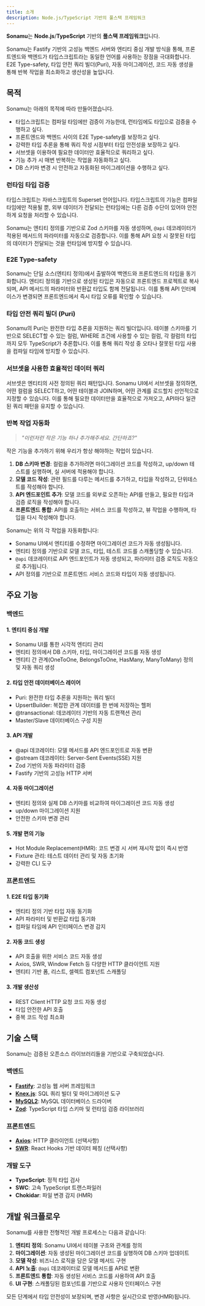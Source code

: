 ```yaml
---
title: 소개
description: Node.js/TypeScript 기반의 풀스택 프레임워크
---
```


**Sonamu**는 **Node.js**/**TypeScript** 기반의 **풀스택 프레임워크**입니다.

Sonamu는 Fastify 기반의 고성능 백엔드 서버와 엔티티 중심 개발 방식을 통해, 프론트엔드와 백엔드가 타입스크립트라는 동일한 언어를 사용하는 장점을 극대화합니다. E2E Type-safety, 타입 안전 쿼리 빌더(Puri), 자동 마이그레이션, 코드 자동 생성을 통해 반복 작업을 최소화하고 생산성을 높입니다.

## 목적

Sonamu는 아래의 목적에 따라 만들어졌습니다.

- 타입스크립트는 컴파일 타임에만 검증이 가능한데, 런타임에도 타입으로 검증을 수행하고 싶다.
- 프론트엔드와 백엔드 사이의 E2E Type-safety를 보장하고 싶다.
- 강력한 타입 추론을 통해 쿼리 작성 시점부터 타입 안전성을 보장하고 싶다.
- 서브셋을 이용하여 필요한 데이터만 효율적으로 쿼리하고 싶다.
- 기능 추가 시 매번 반복하는 작업을 자동화하고 싶다.
- DB 스키마 변경 시 안전하고 자동화된 마이그레이션을 수행하고 싶다.

### 런타임 타입 검증

타입스크립트는 자바스크립트의 Superset 언어입니다. 타입스크립트의 기능은 컴파일 타임에만 적용될 뿐, 외부 데이터가 전달되는 런타임에는 다른 검증 수단이 있어야 안전하게 요청을 처리할 수 있습니다.

Sonamu는 엔티티 정의를 기반으로 Zod 스키마를 자동 생성하며, `@api` 데코레이터가 적용된 메서드의 파라미터를 자동으로 검증합니다. 이를 통해 API 요청 시 잘못된 타입의 데이터가 전달되는 것을 런타임에 방지할 수 있습니다.

### E2E Type-safety

Sonamu는 단일 소스(엔티티 정의)에서 출발하여 백엔드와 프론트엔드의 타입을 동기화합니다. 엔티티 정의를 기반으로 생성된 타입은 자동으로 프론트엔드 프로젝트로 복사되며, API 메서드의 파라미터와 반환값 타입도 함께 전달됩니다. 이를 통해 API 인터페이스가 변경되면 프론트엔드에서 즉시 타입 오류를 확인할 수 있습니다.

### 타입 안전 쿼리 빌더 (Puri)

Sonamu의 Puri는 완전한 타입 추론을 지원하는 쿼리 빌더입니다. 테이블 스키마를 기반으로 SELECT할 수 있는 컬럼, WHERE 조건에 사용할 수 있는 컬럼, 각 컬럼의 타입까지 모두 TypeScript가 추론합니다. 이를 통해 쿼리 작성 중 오타나 잘못된 타입 사용을 컴파일 타임에 방지할 수 있습니다.

### 서브셋을 사용한 효율적인 데이터 쿼리

서브셋은 엔티티의 사전 정의된 쿼리 패턴입니다. Sonamu UI에서 서브셋을 정의하면, 어떤 컬럼을 SELECT하고, 어떤 테이블과 JOIN하며, 어떤 관계를 로드할지 선언적으로 지정할 수 있습니다. 이를 통해 필요한 데이터만을 효율적으로 가져오고, API마다 일관된 쿼리 패턴을 유지할 수 있습니다.

### 반복 작업 자동화

> _"이런저런 작은 기능 하나 추가해주세요. 간단하죠?"_

작은 기능을 추가하기 위해 우리가 항상 해야하는 작업이 있습니다.

1. **DB 스키마 변경**: 컬럼을 추가하려면 마이그레이션 코드를 작성하고, up/down 테스트를 실행하며, 실 서버에 적용해야 합니다.
2. **모델 코드 작성**: 관련 필드를 다루는 메서드를 추가하고, 타입을 작성하고, 단위테스트를 작성해야 합니다.
3. **API 엔드포인트 추가**: 모델 코드를 외부로 오픈하는 API를 만들고, 필요한 타입과 검증 로직을 작성해야 합니다.
4. **프론트엔드 통합**: API를 호출하는 서비스 코드를 작성하고, 뷰 작업을 수행하며, 타입을 다시 작성해야 합니다.

Sonamu는 위의 각 작업을 자동화합니다:
- Sonamu UI에서 엔티티를 수정하면 마이그레이션 코드가 자동 생성됩니다.
- 엔티티 정의를 기반으로 모델 코드, 타입, 테스트 코드를 스캐폴딩할 수 있습니다.
- `@api` 데코레이터로 API 엔드포인트가 자동 생성되고, 파라미터 검증 로직도 자동으로 추가됩니다.
- API 정의를 기반으로 프론트엔드 서비스 코드와 타입이 자동 생성됩니다.

## 주요 기능

### 백엔드

#### 1. 엔티티 중심 개발
- Sonamu UI를 통한 시각적 엔티티 관리
- 엔티티 정의에서 DB 스키마, 타입, 마이그레이션 코드를 자동 생성
- 엔티티 간 관계(OneToOne, BelongsToOne, HasMany, ManyToMany) 정의 및 자동 쿼리 생성

#### 2. 타입 안전 데이터베이스 레이어
- Puri: 완전한 타입 추론을 지원하는 쿼리 빌더
- UpsertBuilder: 복잡한 관계 데이터를 한 번에 저장하는 헬퍼
- @transactional: 데코레이터 기반의 자동 트랜잭션 관리
- Master/Slave 데이터베이스 구성 지원

#### 3. API 개발
- @api 데코레이터: 모델 메서드를 API 엔드포인트로 자동 변환
- @stream 데코레이터: Server-Sent Events(SSE) 지원
- Zod 기반의 자동 파라미터 검증
- Fastify 기반의 고성능 HTTP 서버

#### 4. 자동 마이그레이션
- 엔티티 정의와 실제 DB 스키마를 비교하여 마이그레이션 코드 자동 생성
- up/down 마이그레이션 지원
- 안전한 스키마 변경 관리

#### 5. 개발 편의 기능
- Hot Module Replacement(HMR): 코드 변경 시 서버 재시작 없이 즉시 반영
- Fixture 관리: 테스트 데이터 관리 및 자동 초기화
- 강력한 CLI 도구

### 프론트엔드

#### 1. E2E 타입 동기화
- 엔티티 정의 기반 타입 자동 동기화
- API 파라미터 및 반환값 타입 동기화
- 컴파일 타임에 API 인터페이스 변경 감지

#### 2. 자동 코드 생성
- API 호출을 위한 서비스 코드 자동 생성
- Axios, SWR, Window Fetch 등 다양한 HTTP 클라이언트 지원
- 엔티티 기반 폼, 리스트, 셀렉트 컴포넌트 스캐폴딩

#### 3. 개발 생산성
- REST Client HTTP 요청 코드 자동 생성
- 타입 안전한 API 호출
- 중복 코드 작성 최소화

## 기술 스택

Sonamu는 검증된 오픈소스 라이브러리들을 기반으로 구축되었습니다.

### 백엔드
- **[Fastify](https://fastify.dev/)**: 고성능 웹 서버 프레임워크
- **[Knex.js](https://knexjs.org/)**: SQL 쿼리 빌더 및 마이그레이션 도구
- **[MySQL2](https://www.npmjs.com/package/mysql2)**: MySQL 데이터베이스 드라이버
- **[Zod](https://zod.dev/)**: TypeScript 타입 스키마 및 런타임 검증 라이브러리

### 프론트엔드
- **[Axios](https://axios-http.com/)**: HTTP 클라이언트 (선택사항)
- **[SWR](https://swr.vercel.app/)**: React Hooks 기반 데이터 페칭 (선택사항)

### 개발 도구
- **TypeScript**: 정적 타입 검사
- **SWC**: 고속 TypeScript 트랜스파일러
- **Chokidar**: 파일 변경 감지 (HMR)

## 개발 워크플로우

Sonamu를 사용한 전형적인 개발 프로세스는 다음과 같습니다:

1. **엔티티 정의**: Sonamu UI에서 테이블 구조와 관계를 정의
2. **마이그레이션**: 자동 생성된 마이그레이션 코드를 실행하여 DB 스키마 업데이트
3. **모델 작성**: 비즈니스 로직을 담은 모델 메서드 구현
4. **API 노출**: `@api` 데코레이터로 모델 메서드를 API로 변환
5. **프론트엔드 통합**: 자동 생성된 서비스 코드를 사용하여 API 호출
6. **UI 구현**: 스캐폴딩된 컴포넌트를 기반으로 사용자 인터페이스 구현

모든 단계에서 타입 안전성이 보장되며, 변경 사항은 실시간으로 반영(HMR)됩니다.
